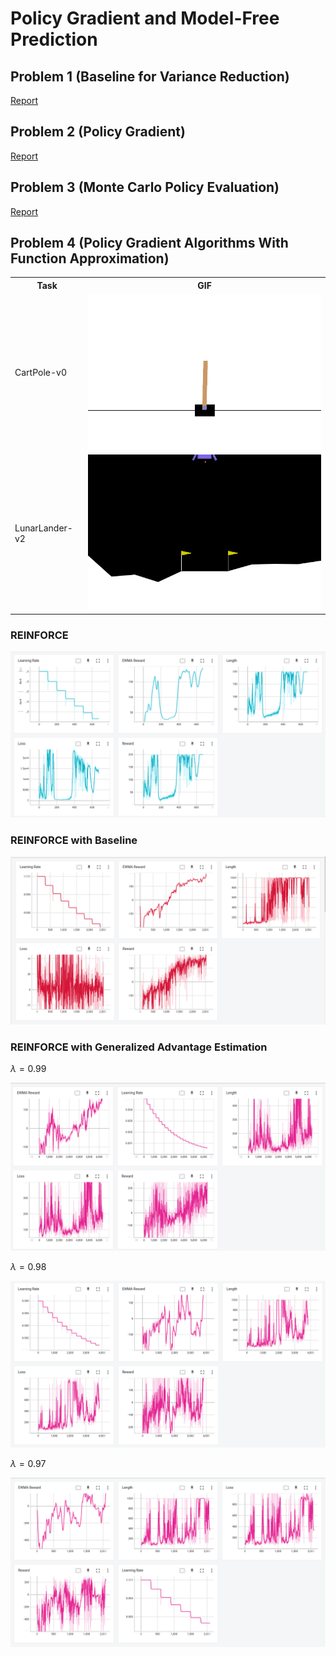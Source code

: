 # Policy Gradient and Model-Free Prediction

## Problem 1 (Baseline for Variance Reduction)

[Report](./Spring2023_RL_HW1_311511052.pdf)

## Problem 2 (Policy Gradient)

[Report](./Spring2023_RL_HW1_311511052.pdf)

## Problem 3 (Monte Carlo Policy Evaluation)

[Report](./Spring2023_RL_HW1_311511052.pdf)

## Problem 4 (Policy Gradient Algorithms With Function Approximation)

<table>
    <tr>
        <th>
            Task
        </th>
        <th>
            GIF
        </th>
    </tr>
    <tr>
        <td>
            CartPole-v0
        </td>
        <td>
            <img src="./gif/task1.gif">
        </td>
    </tr>
    <tr>
        <td>
            LunarLander-v2
        </td>
        <td>
            <img src="./gif/task2.gif">
        </td>
    </tr>
</table>

### REINFORCE

<img src = "./image/reinforce.png">

### REINFORCE with Baseline

<img src = "./image/reinforce_baseline.png">

### REINFORCE with Generalized Advantage Estimation

$\lambda = 0.99$

<img src = "./image/reinforce_gae_099_.png">

$\lambda = 0.98$

<img src = "./image/reinforce_gae_098_.png">

$\lambda = 0.97$

<img src = "./image/reinforce_gae_097_.png">